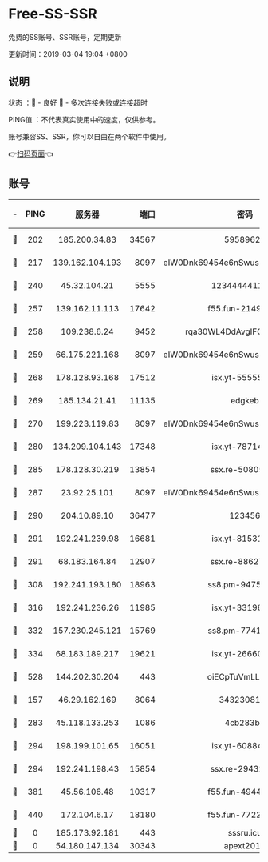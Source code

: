 # Free-SS-SSR

免费的SS账号、SSR账号，定期更新

更新时间：2019-03-04 19:04 +0800

## 说明

状态     ：🙂 - 良好 🙁 - 多次连接失败或连接超时

PING值   ：不代表真实使用中的速度，仅供参考。

账号兼容SS、SSR，你可以自由在两个软件中使用。

👉[扫码页面](https://liesauer.github.io/free-ss-ssr.github.io/)👈

## 账号

|-|PING|服务器|端口|密码|加密方式|区域|
|:----:|:----:|:-----:|-----:|:----:|:----:|:----:|
|🙂|202|185.200.34.83|34567|59589627|aes-256-cfb|US|
|🙂|217|139.162.104.193|8097|eIW0Dnk69454e6nSwuspv9DmS201tQ0D|aes-256-cfb|JP|
|🙂|240|45.32.104.21|5555|1234444411111|aes-256-cfb|SG|
|🙂|257|139.162.11.113|17642|f55.fun-21493744|aes-256-cfb|SG|
|🙂|258|109.238.6.24|9452|rqa30WL4DdAvgIFG6Fs3znzTa|aes-256-cfb|FR|
|🙂|259|66.175.221.168|8097|eIW0Dnk69454e6nSwuspv9DmS201tQ0D|aes-256-cfb|US|
|🙂|268|178.128.93.168|17512|isx.yt-55555865|aes-256-cfb|SG|
|🙂|269|185.134.21.41|11135|edgkeb|aes-256-cfb|GB|
|🙂|270|199.223.119.83|8097|eIW0Dnk69454e6nSwuspv9DmS201tQ0D|aes-256-cfb|US|
|🙂|280|134.209.104.143|17348|isx.yt-78714396|aes-256-cfb|SG|
|🙂|285|178.128.30.219|13854|ssx.re-50805835|aes-256-cfb|SG|
|🙂|287|23.92.25.101|8097|eIW0Dnk69454e6nSwuspv9DmS201tQ0D|aes-256-cfb|US|
|🙂|290|204.10.89.10|36477|123456|aes-256-cfb|US|
|🙂|291|192.241.239.98|16681|isx.yt-81531796|aes-256-cfb|US|
|🙂|291|68.183.164.84|12907|ssx.re-88627570|aes-256-cfb|US|
|🙂|308|192.241.193.180|18963|ss8.pm-94752333|aes-256-cfb|US|
|🙂|316|192.241.236.26|11985|isx.yt-33196009|aes-256-cfb|US|
|🙂|332|157.230.245.121|15769|ss8.pm-77417708|aes-256-cfb|SG|
|🙂|334|68.183.189.217|19621|isx.yt-26660218|aes-256-cfb|SG|
|🙂|528|144.202.30.204|443|oiECpTuVmLLxk4Ts|aes-256-cfb|US|
|🙂|157|46.29.162.169|8064|3432308177|aes-256-cfb|RU|
|🙂|283|45.118.133.253|1086|4cb283b8|aes-256-cfb|SG|
|🙂|294|198.199.101.65|16051|isx.yt-60884333|aes-256-cfb|US|
|🙂|294|192.241.198.43|15854|ssx.re-29432416|aes-256-cfb|US|
|🙂|381|45.56.106.48|10317|f55.fun-49448952|aes-256-cfb|US|
|🙁|440|172.104.6.17|18180|f55.fun-77228320|aes-256-cfb|US|
|🙁|0|185.173.92.181|443|sssru.icu|rc4-md5|RU|
|🙁|0|54.180.147.134|30343|apext2019|chacha20|KR|
